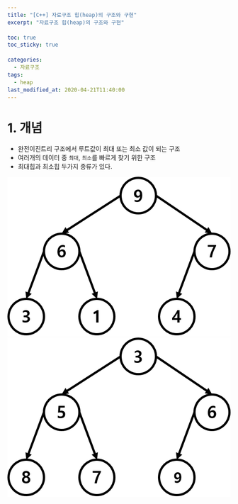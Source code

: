 ```yaml
---
title: "[C++] 자료구조 힙(heap)의 구조와 구현"
excerpt: "자료구조 힙(heap)의 구조와 구현"

toc: true
toc_sticky: true

categories:
  - 자료구조
tags:
  - heap
last_modified_at: 2020-04-21T11:40:00
---
```


# 1. 개념

- 완전이진트리 구조에서 루트값이 최대 또는 최소 값이 되는 구조
- 여러개의 데이터 중 `최대`, `최소`를 빠르게 찾기 위한 구조
- 최대힙과 최소힙 두가지 종류가 있다.

![max_heap](https://github.com/skud8049/skud8049.github.io/blob/master/assets/images/max_heap.png?raw=true) ![min_heap](https://github.com/skud8049/skud8049.github.io/blob/master/assets/images/min_heap.png?raw=true)

